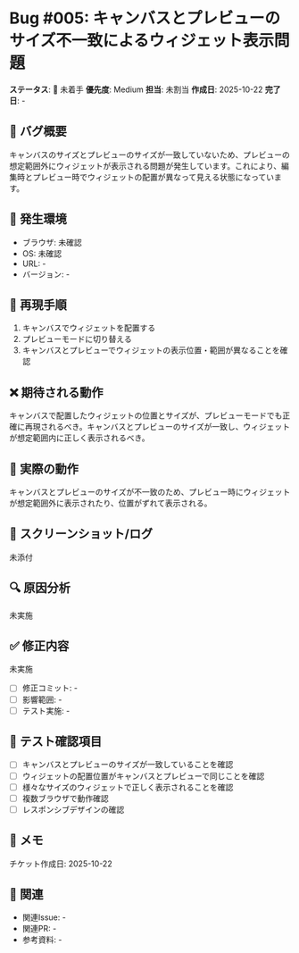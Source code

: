 # Bug #005: キャンバスとプレビューのサイズ不一致によるウィジェット表示問題

**ステータス**: 🔴 未着手
**優先度**: Medium
**担当**: 未割当
**作成日**: 2025-10-22
**完了日**: -

## 🐛 バグ概要

キャンバスのサイズとプレビューのサイズが一致していないため、プレビューの想定範囲外にウィジェットが表示される問題が発生しています。これにより、編集時とプレビュー時でウィジェットの配置が異なって見える状態になっています。

## 📍 発生環境

- ブラウザ: 未確認
- OS: 未確認
- URL: -
- バージョン: -

## 🔄 再現手順

1. キャンバスでウィジェットを配置する
2. プレビューモードに切り替える
3. キャンバスとプレビューでウィジェットの表示位置・範囲が異なることを確認

## ❌ 期待される動作

キャンバスで配置したウィジェットの位置とサイズが、プレビューモードでも正確に再現されるべき。キャンバスとプレビューのサイズが一致し、ウィジェットが想定範囲内に正しく表示されるべき。

## 🚨 実際の動作

キャンバスとプレビューのサイズが不一致のため、プレビュー時にウィジェットが想定範囲外に表示されたり、位置がずれて表示される。

## 📸 スクリーンショット/ログ

未添付

## 🔍 原因分析

未実施

## ✅ 修正内容

未実施

- [ ] 修正コミット: -
- [ ] 影響範囲: -
- [ ] テスト実施: -

## 🧪 テスト確認項目

- [ ] キャンバスとプレビューのサイズが一致していることを確認
- [ ] ウィジェットの配置位置がキャンバスとプレビューで同じことを確認
- [ ] 様々なサイズのウィジェットで正しく表示されることを確認
- [ ] 複数ブラウザで動作確認
- [ ] レスポンシブデザインの確認

## 📝 メモ

チケット作成日: 2025-10-22

## 🔗 関連

- 関連Issue: -
- 関連PR: -
- 参考資料: -
